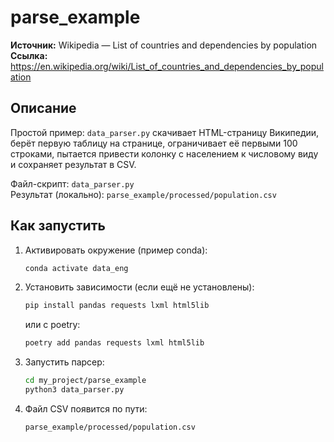 # parse_example

**Источник:** Wikipedia — List of countries and dependencies by population  
**Ссылка:** https://en.wikipedia.org/wiki/List_of_countries_and_dependencies_by_population

## Описание
Простой пример: `data_parser.py` скачивает HTML-страницу Википедии, берёт первую таблицу на странице, ограничивает её первыми 100 строками, пытается привести колонку с населением к числовому виду и сохраняет результат в CSV.

Файл-скрипт: `data_parser.py`  
Результат (локально): `parse_example/processed/population.csv`  


## Как запустить
1. Активировать окружение (пример conda):
   ```bash
   conda activate data_eng
   ```
2. Установить зависимости (если ещё не установлены):
   ```bash
   pip install pandas requests lxml html5lib
   ```
   или с poetry:
   ```bash
   poetry add pandas requests lxml html5lib
   ```
3. Запустить парсер:
   ```bash
   cd my_project/parse_example
   python3 data_parser.py
   ```
4. Файл CSV появится по пути:
   ```bash
   parse_example/processed/population.csv
   ```

